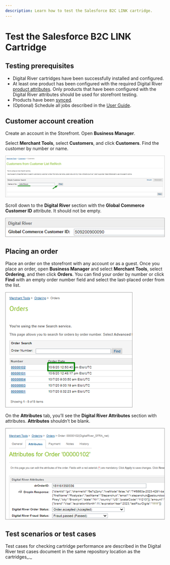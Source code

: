 ```yaml
---
description: Learn how to test the Salesforce B2C LINK cartridge.
---
```


# Test the Salesforce B2C LINK Cartridge

## Testing prerequisites

* Digital River cartridges have been successfully installed and configured.
* At least one product has been configured with the required Digital River [product attributes](user-guide.md#product-management). Only products that have been configured with the Digital River attributes should be used for storefront testing.
* Products have been [synced](user-guide.md#product-sync-jobs)_._&#x20;
* (Optional) Schedule all jobs described in the [User Guide](user-guide.md#product-sync-jobs).

## Customer account creation

Create an account in the Storefront. Open **Business Manager**.

Select **Merchant Tools**, select **Customers**, and click **Customers**. Find the customer by number or name.

![](.gitbook/assets/p26CustFrCustList.png)

Scroll down to the **Digital River** section with the **Global Commerce Customer ID** attribute. It should not be empty.

![](.gitbook/assets/p26GCCustID.png)

## Placing an order

Place an order on the storefront with any account or as a guest. Once you place an order, open **Business Manager** and select **Merchant Tools**, select **Ordering**, and then click **Orders**. You can find your order by number or click **Find** with an empty order number field and select the last-placed order from the list.

![](.gitbook/assets/p27Orders.png)

On the **Attributes** tab, you’ll see the **Digital River Attributes** section with attributes. **Attributes** shouldn’t be blank.

![](.gitbook/assets/p27OrderAttributes.png)

## Test scenarios or test cases <a href="#test-scenarios-or-test-cases" id="test-scenarios-or-test-cases"></a>

Test cases for checking cartridge performance are described in the Digital River test cases document in the same repository location as the cartridges_._
